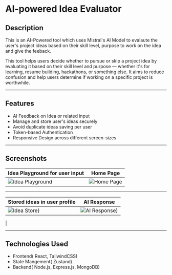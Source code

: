 # AI-powered Idea Evaluator  

## Description  
This is an AI-Powered tool which uses Mistral's AI Model to evalaute the user's project ideas based on their skill level, purpose to work on the idea and give the feeback.  

This tool helps users decide whether to pursue or skip a project idea by evaluating it based on their skill level and purpose — whether it's for learning, resume building, hackathons, or something else. It aims to reduce confusion and help users determine if working on a specific project is worthwhile.

---

## Features  
- AI Feedback on Idea or related input
- Manage and store user's ideas securely
- Avoid duplicate ideas saving per user 
- Token-based Authentication
- Responsive Design across different screen-sizes

---

## Screenshots


| Idea Playground for user input | Home Page |
|----------------|-----------------|
|![Idea Playground](https://github.com/user-attachments/assets/052cc079-8829-44b6-a816-e38227ba6cde) |![Home Page](https://github.com/user-attachments/assets/c9a8d02c-defd-4387-974e-5c73156fdf63)|

---

| Stored ideas in user profile | AI Response |
|----------------|-----------------|
|![Idea Store)](https://github.com/user-attachments/assets/881c0ab4-ccfc-4bdb-af19-e5def13a1fa4) |![AI Response)](https://github.com/user-attachments/assets/12cbd0ea-51db-4ae6-8cd6-da32b67f9675)
|

---


## Technologies Used
- Frontend( React, TailwindCSS)
- State Mangement( Zustand)
- Backend( Node.js, Express.js, MongoDB)



  
  
